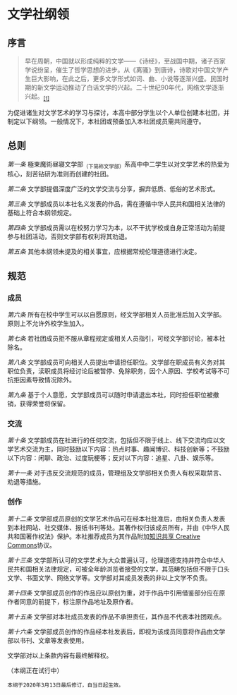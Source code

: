# 文学社纲领
## 序言

> 早在周朝，中国就以形成纯粹的文学——《诗经》，至战国中期，诸子百家学说纷呈，催生了哲学思想的进步。从《离骚》到唐诗，诗歌对中国文学产生巨大影响，在此之后，更多文学形式如词、曲、小说等逐渐兴盛。民国时期的新文学运动推动了白话文学的兴起。二十世纪90年代，网络文学逐渐兴起。<sub>[[1]](https://zh.wikipedia.org/wiki/%E4%B8%AD%E5%9B%BD%E6%96%87%E5%AD%A6%E5%8F%B2)</sub>

为促进诸生对文学艺术的学习与探讨，本高中部分学生以个人单位创建本社团，并制定以下纲领。一般情况下，本社团或预备加入本社团成员需共同遵守。

## 总则

_第一条_  極東魔術昼寝文学部<sub>（下简称文学部）</sub>系高中中二学生以对文学艺术的热爱为核心，刻苦钻研为准则而创建的社团。

_第二条_ 文学部提倡深度广泛的文学交流与分享，摒弃低质、低俗的艺术形式。

_第三条_ 文学部成员以本社名义发表的作品，需在遵循中华人民共和国相关法律的基础上符合本纲领规定。

_第四条_ 文学部成员需以在校努力学习为本，以不干扰学校或自身正常活动为前提参与社团活动，否则文学部有权利将其劝退。

_第五条_ 其他本纲领未提及的相关事宜，应根据常规伦理道德进行决定。

## 规范
### 成员

_第六条_ 所有在校中学生可以以自愿原则，经文学部相关人员批准后加入文学部。 原则上不允许外校学生加入。

_第七条_ 若社团成员拒不服从章程规定或相关人员指引，可经文学部讨论，被本社除名。

_第八条_ 文学部成员可向相关人员提出申请担任职位。文学部在职成员有义务对其职位负责，渎职成员将经讨论后被暂停、免除职务，因个人原因、学校考试等不可抗拒因素导致情况除外。

_第九条_ 基于个人意愿，文学部成员可以随时申请退出本社，同时担任职位被撤销，获得荣誉将保留。

### 交流

_第十条_ 文学部成员在社进行的任何交流，包括但不限于线上、线下交流均应以文学艺术交流为主，同时鼓励以下内容：热点时事、趣闻博识、科技创新等；不鼓励以下内容：闲聊、政治、过度玩梗等；反对以下内容：追星、八卦、娱乐等。

_第十一条_ 对于违反交流规范的成员，管理组及文学部相关负责人有权采取禁言、劝退等措施。

### 创作

_第十二条_ 文学部成员原创的文学艺术作品可在经本社批准后，由相关负责人发表到本社网站、社交媒体、报纸书刊等处。其著作权归该成员所有，并由《中华人民共和国著作权法》保护。本社推荐成员为其作品附加[知识共享 Creative Commons](https://creativecommons.org/licenses/by/3.0/cn/)协议。

_第十三条_ 文学部所认可的文学艺术为大众普遍认可，伦理道德支持并符合中华人民共和国相关法律规定，可被全年龄浏览者接受的文学，其范畴包括但不限于口头文学、书面文学、网络文学等。文学部对其成员发表的非以上文学不负责。

_第十四条_ 文学部成员创作的作品应以原创为重，对于作品中引用借鉴部分应在原作者同意的前提下，标注原作品地址及原作者。

_第十五条_ 文学部对本社成员发表的作品不承担责任，其作品不代表本社团观点。

_第十六条_ 文学部成员创作的作品经本社发表后，即视为该成员同意将作品由文学部以书刊、文章等发表使用。


文学部对以上条款内容有最终解释权。

（本纲正在试行中）

    本纲于2020年3月13日最后修订，自当日起生效。
